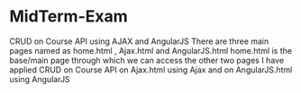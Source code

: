 # MidTerm-Exam
CRUD on Course API using AJAX and AngularJS
There are three main pages named as home.html , Ajax.html and AngularJS.html
home.html is the base/main page through which we can access the other two pages
I have applied CRUD on Course API on Ajax.html using Ajax and on AngularJS.html using AngularJS

